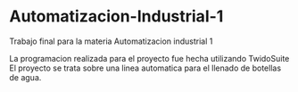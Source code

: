 # Automatizacion-Industrial-1
Trabajo final para la materia Automatizacion industrial 1

La programacion realizada para el proyecto fue hecha utilizando TwidoSuite
El proyecto se trata sobre una linea automatica para el llenado de botellas de agua. 
